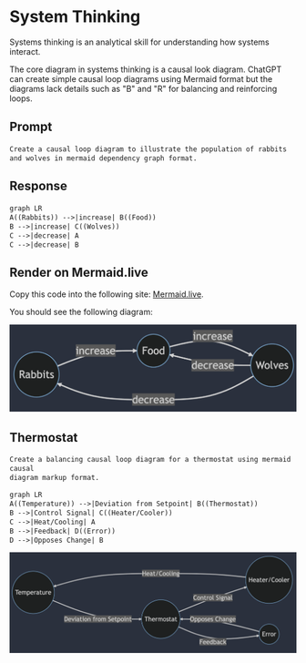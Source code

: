 # System Thinking

Systems thinking is an analytical skill for understanding how systems interact.

The core diagram in systems thinking is a causal look diagram.  ChatGPT
can create simple causal loop diagrams using Mermaid format but
the diagrams lack details such as "B" and "R" for balancing and
reinforcing loops.

## Prompt

```linenums="0"
Create a causal loop diagram to illustrate the population of rabbits 
and wolves in mermaid dependency graph format.
```

## Response

```
graph LR
A((Rabbits)) -->|increase| B((Food))
B -->|increase| C((Wolves))
C -->|decrease| A
C -->|decrease| B
```

## Render on Mermaid.live

Copy this code into the following site: [Mermaid.live](http://mermaid.live).

You should see the following diagram:

![](../img/rabbits-wolves.png)

## Thermostat

```linenums="0"
Create a balancing causal loop diagram for a thermostat using mermaid causal 
diagram markup format.
```

```
graph LR
A((Temperature)) -->|Deviation from Setpoint| B((Thermostat))
B -->|Control Signal| C((Heater/Cooler))
C -->|Heat/Cooling| A
B -->|Feedback| D((Error))
D -->|Opposes Change| B
```

![](../img/thermostat.png)

